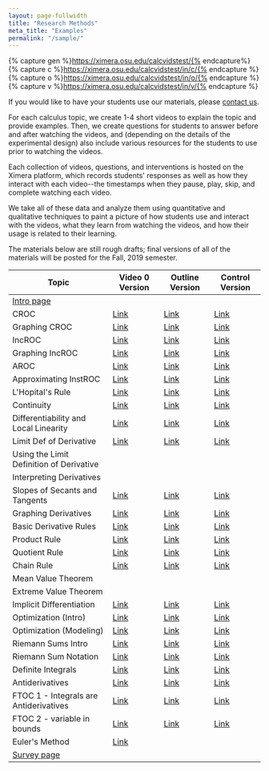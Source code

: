 ```yaml
---
layout: page-fullwidth
title: "Research Methods"
meta_title: "Examples"
permalink: "/sample/"
---
```


{% capture gen %}https://ximera.osu.edu/calcvidstest/{% endcapture%}
{% capture c %}https://ximera.osu.edu/calcvidstest/in/c/{% endcapture %}
{% capture o %}https://ximera.osu.edu/calcvidstest/in/o/{% endcapture %}
{% capture v %}https://ximera.osu.edu/calcvidstest/in/v/{% endcapture %}

If you would like to have your students use our materials, please <a href="mailto:info@calcvids.org">contact us</a>.

For each calculus topic, we create 1-4 short videos to explain the topic and provide examples. Then, we create questions for students to answer before and after watching the videos, and (depending on the details of the experimental design) also include various resources for the students to use prior to watching the videos.

Each collection of videos, questions, and interventions is hosted on the Ximera platform, which records students' responses as well as how they interact with each video--the timestamps when they pause, play, skip, and complete watching each video.

We take all of these data and analyze them using quantitative and qualitative techniques to paint a picture of how students use and interact with the videos, what they learn from watching the videos, and how their usage is related to their learning.

The materials below are still rough drafts; final versions of all of the materials will be posted for the Fall, 2019 semester.

| Topic                                    | Video 0 Version              | Outline Version              | Control Version              |
| ---------------------------------------- | ---------------------------- | ---------------------------- | ---------------------------- |
| [Intro page]({{gen}}intro/intro)         |                              |                              |                              |
| CROC                                     | [Link]({{v}}croc)            | [Link]({{o}}croc)            | [Link]({{c}}croc)            |
| Graphing CROC                            | [Link]({{v}}graphingcroc)    | [Link]({{o}}graphingcroc)    | [Link]({{c}}graphingcroc)    |
| IncROC                                   | [Link]({{v}}incroc)          | [Link]({{o}}incroc)          | [Link]({{c}}incroc)          |
| Graphing IncROC                          | [Link]({{v}}graphingincroc)  | [Link]({{o}}graphingincroc)  | [Link]({{c}}graphingincroc)  |
| AROC                                     | [Link]({{v}}aroc)            | [Link]({{o}}aroc)            | [Link]({{c}}aroc)            |
| Approximating InstROC                    | [Link]({{v}}approxiroc)      | [Link]({{o}}approxiroc)      | [Link]({{c}}approxiroc)      |
| L'Hopital's Rule                         | [Link]({{v}}lhopital)        | [Link]({{o}}lhopital)        | [Link]({{c}}lhopital)        |
| Continuity                               | [Link]({{v}}continuity)      | [Link]({{o}}continuity)      | [Link]({{c}}continuity)      |
| Differentiability and Local Linearity    | [Link]({{v}}locallin)        | [Link]({{o}}locallin)        | [Link]({{c}}locallin)        |
| Limit Def of Derivative                  | [Link]({{v}}limitdef)        | [Link]({{o}}limitdef)        | [Link]({{c}}limitdef)        |
| Using the Limit Definition of Derivative |                              |                              |                              |
| Interpreting Derivatives                 |                              |                              |                              |
| Slopes of Secants and Tangents           | [Link]({{v}}secanttangent)   | [Link]({{o}}secanttangent)   | [Link]({{c}}secanttangent)   |
| Graphing Derivatives                     | [Link]({{v}}graphingderiv)   | [Link]({{o}}graphingderiv)   | [Link]({{c}}graphingderiv)   |
| Basic Derivative Rules                   | [Link]({{v}}basicderivrules) | [Link]({{o}}basicderivrules) | [Link]({{c}}basicderivrules) |
| Product Rule                             | [Link]({{v}}product)         | [Link]({{o}}product)         | [Link]({{c}}product)         |
| Quotient Rule                            | [Link]({{v}}quotient)        | [Link]({{o}}quotient)        | [Link]({{c}}quotient)        |
| Chain Rule                               | [Link]({{v}}chain)           | [Link]({{o}}chain)           | [Link]({{c}}chain)           |
| Mean Value Theorem                       |                              |                              |                              |
| Extreme Value Theorem                    |                              |                              |                              |
| Implicit Differentiation                 | [Link]({{v}}implicit)        | [Link]({{o}}implicit)        | [Link]({{c}}implicit)        |
| Optimization (Intro)                     | [Link]({{v}}optintro)        | [Link]({{o}}optintro)        | [Link]({{c}}optintro)        |
| Optimization (Modeling)                  | [Link]({{v}}optmodel)        | [Link]({{o}}optmodel)        | [Link]({{c}}optmodel)        |
| Riemann Sums Intro                       | [Link]({{v}}rsintro)         | [Link]({{o}}rsintro)         | [Link]({{c}}rsintro)         |
| Riemann Sum Notation                     | [Link]({{v}}rsnotation)      | [Link]({{o}}rsnotation)      | [Link]({{c}}rsnotation)      |
| Definite Integrals                       | [Link]({{v}}defint)          | [Link]({{o}}defint)          | [Link]({{c}}defint)          |
| Antiderivatives                          | [Link]({{v}}antideriv)       | [Link]({{o}}antideriv)       | [Link]({{c}}antideriv)       |
| FTOC 1 - Integrals are Antiderivatives   | [Link]({{v}}ftoc1)           | [Link]({{o}}ftoc1)           | [Link]({{c}}ftoc1)           |
| FTOC 2 - variable in bounds              | [Link]({{v}}ftoc2)           | [Link]({{o}}ftoc2)           | [Link]({{c}}ftoc2)           |
| Euler's Method                           | [Link]({{gen}}euler/euler)   |                              |                              |
| [Survey page]({{gen}}survey/survey)      |                              |                              |                              |

<!--* [Constant Rate of Change](https://ximera.osu.edu/calcvids/sample/croc)-->
<!--* [Approximating Instantaneous Rates of Change](https://ximera.osu.edu/calcvids/sample/arociroc)-->
<!--* [Graphing Derivatives](https://ximera.osu.edu/calcvids/sample/graphderiv)-->
<!--* [Basic Derivative Rules](https://ximera.osu.edu/calcvids/sample/derivrules)-->
<!--* The Chain Rule (Under revision)-->
<!--* [Optimization](https://ximera.osu.edu/calcvids/sample/opt)-->
<!--* [Integrals from Riemann Sums](https://ximera.osu.edu/calcvids/sample/rs)-->
<!--* [Antiderivatives](https://ximera.osu.edu/calcvids/sample/antideriv)-->




<!--* [5: The Chain Rule](5)-->
<!--* [8: Antiderivatives](8)-->
